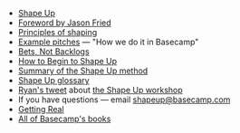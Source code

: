 - [Shape Up](https://basecamp.com/shapeup)
- [Foreword by Jason Fried](https://basecamp.com/shapeup/0.1-foreword)
- [Principles of shaping](https://basecamp.com/shapeup/1.1-chapter-02#wireframes-are-too-concrete)
- [Example pitches](https://basecamp.com/shapeup/1.5-chapter-06#how-we-do-it-in-basecamp) — "How we do it in Basecamp"
- [Bets, Not Backlogs](https://basecamp.com/shapeup/2.1-chapter-07)
- [How to Begin to Shape Up](https://basecamp.com/shapeup/4.1-appendix-02)
- [Summary of the Shape Up method](https://basecamp.com/shapeup/4.2-appendix-03)
- [Shape Up glossary](https://basecamp.com/shapeup/4.5-appendix-06)
- [Ryan's tweet](https://twitter.com/rjs/status/1158421397040795648) about [the Shape Up workshop](https://www.eventbrite.com/e/developing-successful-new-products-with-bob-moesta-ryan-singer-tickets-66122545313)
- If you have questions — email [shapeup@basecamp.com](mailto:shapeup@basecamp.com)
- [Getting Real](https://basecamp.com/books/getting-real)
- [All of Basecamp's books](https://basecamp.com/books)